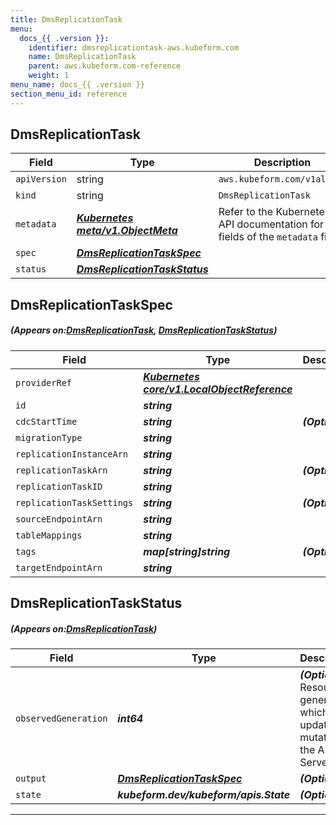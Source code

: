 ```yaml
---
title: DmsReplicationTask
menu:
  docs_{{ .version }}:
    identifier: dmsreplicationtask-aws.kubeform.com
    name: DmsReplicationTask
    parent: aws.kubeform.com-reference
    weight: 1
menu_name: docs_{{ .version }}
section_menu_id: reference
---
```


## DmsReplicationTask
| Field | Type | Description |
| ------ | ----- | ----------- |
| `apiVersion` | string | `aws.kubeform.com/v1alpha1` |
|    `kind` | string | `DmsReplicationTask` |
| `metadata` | ***[Kubernetes meta/v1.ObjectMeta](https://kubernetes.io/docs/reference/generated/kubernetes-api/v1.13/#objectmeta-v1-meta)***|Refer to the Kubernetes API documentation for the fields of the `metadata` field.|
| `spec` | ***[DmsReplicationTaskSpec](#DmsReplicationTaskSpec)***||
| `status` | ***[DmsReplicationTaskStatus](#DmsReplicationTaskStatus)***||
## DmsReplicationTaskSpec
##### (Appears on:[DmsReplicationTask](#DmsReplicationTask), [DmsReplicationTaskStatus](#DmsReplicationTaskStatus))
| Field | Type | Description |
| ------ | ----- | ----------- |
| `providerRef` | ***[Kubernetes core/v1.LocalObjectReference](https://kubernetes.io/docs/reference/generated/kubernetes-api/v1.13/#localobjectreference-v1-core)***||
| `id` | ***string***||
| `cdcStartTime` | ***string***| ***(Optional)*** |
| `migrationType` | ***string***||
| `replicationInstanceArn` | ***string***||
| `replicationTaskArn` | ***string***| ***(Optional)*** |
| `replicationTaskID` | ***string***||
| `replicationTaskSettings` | ***string***| ***(Optional)*** |
| `sourceEndpointArn` | ***string***||
| `tableMappings` | ***string***||
| `tags` | ***map[string]string***| ***(Optional)*** |
| `targetEndpointArn` | ***string***||
## DmsReplicationTaskStatus
##### (Appears on:[DmsReplicationTask](#DmsReplicationTask))
| Field | Type | Description |
| ------ | ----- | ----------- |
| `observedGeneration` | ***int64***| ***(Optional)*** Resource generation, which is updated on mutation by the API Server.|
| `output` | ***[DmsReplicationTaskSpec](#DmsReplicationTaskSpec)***| ***(Optional)*** |
| `state` | ***kubeform.dev/kubeform/apis.State***| ***(Optional)*** |
---
